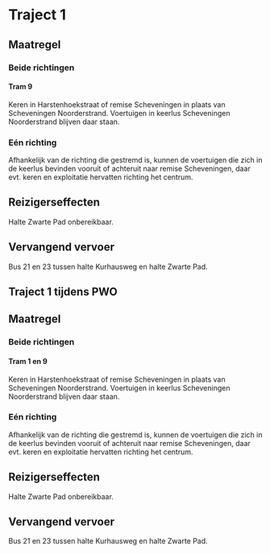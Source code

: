 # Traject 1 
## Maatregel
### Beide richtingen

#### Tram 9
Keren in Harstenhoekstraat of remise Scheveningen in plaats van Scheveningen Noorderstrand.
Voertuigen in keerlus Scheveningen Noorderstrand blijven daar staan.

### Eén richting
Afhankelijk van de richting die gestremd is, kunnen de voertuigen die zich in de keerlus bevinden vooruit of achteruit naar remise Scheveningen, daar evt. keren en exploitatie hervatten richting het centrum.

## Reizigerseffecten
Halte Zwarte Pad onbereikbaar. 

## Vervangend vervoer
Bus 21 en 23 tussen halte Kurhausweg en halte Zwarte Pad. 

## Traject 1 tijdens PWO
## Maatregel
### Beide richtingen

#### Tram 1 en 9
Keren in Harstenhoekstraat of remise Scheveningen in plaats van Scheveningen Noorderstrand.
Voertuigen in keerlus Scheveningen Noorderstrand blijven daar staan.

### Eén richting
Afhankelijk van de richting die gestremd is, kunnen de voertuigen die zich in de keerlus bevinden vooruit of achteruit naar remise Scheveningen, daar evt. keren en exploitatie hervatten richting het centrum.

## Reizigerseffecten
Halte Zwarte Pad onbereikbaar. 

## Vervangend vervoer
Bus 21 en 23 tussen halte Kurhausweg en halte Zwarte Pad. 
